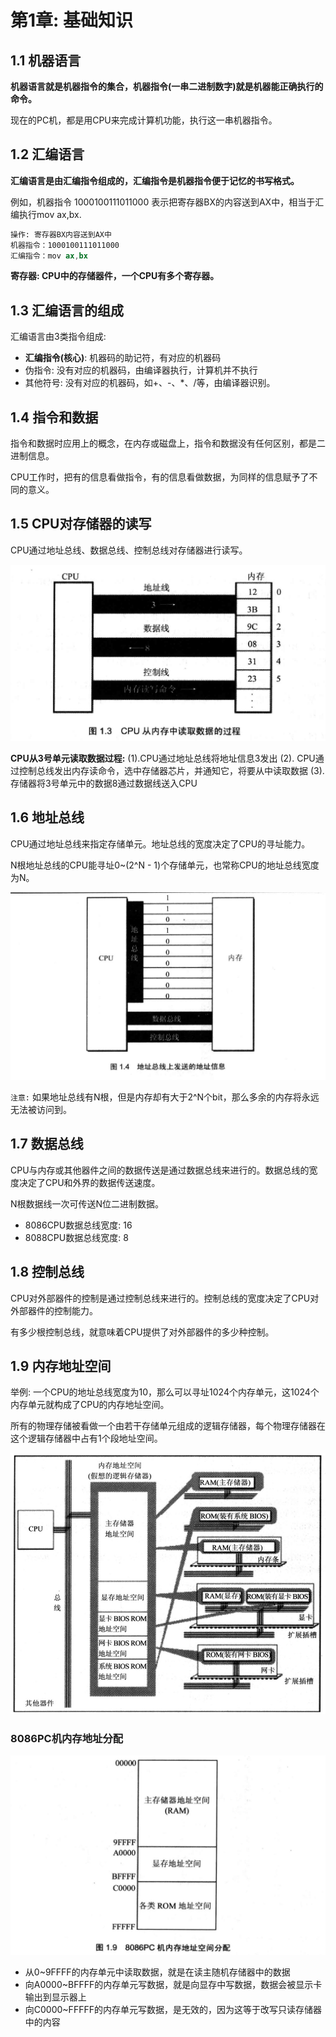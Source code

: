 # 第1章: 基础知识

## 1.1 机器语言

**机器语言就是机器指令的集合，机器指令(一串二进制数字)就是机器能正确执行的命令。**


现在的PC机，都是用CPU来完成计算机功能，执行这一串机器指令。

## 1.2 汇编语言

**汇编语言是由汇编指令组成的，汇编指令是机器指令便于记忆的书写格式。**

例如，机器指令 1000100111011000 表示把寄存器BX的内容送到AX中，相当于汇编执行mov ax,bx.

```asm
操作: 寄存器BX内容送到AX中
机器指令：1000100111011000
汇编指令：mov ax,bx
```


**寄存器: CPU中的存储器件，一个CPU有多个寄存器。**


## 1.3 汇编语言的组成

汇编语言由3类指令组成:
* **汇编指令(核心)**: 机器码的助记符，有对应的机器码
* 伪指令: 没有对应的机器码，由编译器执行，计算机并不执行
* 其他符号: 没有对应的机器码，如+、-、*、/等，由编译器识别。


## 1.4 指令和数据

指令和数据时应用上的概念，在内存或磁盘上，指令和数据没有任何区别，都是二进制信息。

CPU工作时，把有的信息看做指令，有的信息看做数据，为同样的信息赋予了不同的意义。

## 1.5 CPU对存储器的读写

CPU通过地址总线、数据总线、控制总线对存储器进行读写。

![CPU与存储器交互](../Part01-assets/cpu存储器交互.png)

**CPU从3号单元读取数据过程:**
(1).CPU通过地址总线将地址信息3发出
(2). CPU通过控制总线发出内存读命令，选中存储器芯片，并通知它，将要从中读取数据
(3). 存储器将3号单元中的数据8通过数据线送入CPU


## 1.6 地址总线

CPU通过地址总线来指定存储单元。地址总线的宽度决定了CPU的寻址能力。

N根地址总线的CPU能寻址0~(2^N - 1)个存储单元，也常称CPU的地址总线宽度为N。


![CPU与存储器交互](../Part01-assets/地址总线.png)

`注意:` 如果地址总线有N根，但是内存却有大于2^N个bit，那么多余的内存将永远无法被访问到。


## 1.7 数据总线
CPU与内存或其他器件之间的数据传送是通过数据总线来进行的。数据总线的宽度决定了CPU和外界的数据传送速度。

N根数据线一次可传送N位二进制数据。

* 8086CPU数据总线宽度: 16
* 8088CPU数据总线宽度: 8


## 1.8 控制总线

CPU对外部器件的控制是通过控制总线来进行的。控制总线的宽度决定了CPU对外部器件的控制能力。

有多少根控制总线，就意味着CPU提供了对外部器件的多少种控制。

## 1.9 内存地址空间
举例: 一个CPU的地址总线宽度为10，那么可以寻址1024个内存单元，这1024个内存单元就构成了CPU的内存地址空间。

所有的物理存储被看做一个由若干存储单元组成的逻辑存储器，每个物理存储器在这个逻辑存储器中占有1个段地址空间。

![逻辑存储器](../Part01-assets/逻辑存储器.jpg)

### 8086PC机内存地址分配

![8086内存分配](../Part01-assets/8086内存分配.jpg)


* 从0~9FFFF的内存单元中读取数据，就是在读主随机存储器中的数据
* 向A0000~BFFFF的内存单元写数据，就是向显存中写数据，数据会被显示卡输出到显示器上
* 向C0000~FFFFF的内存单元写数据，是无效的，因为这等于改写只读存储器中的内容















